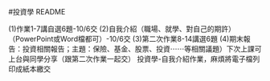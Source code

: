 #投資學 README

(1)作業1-7講自選6題-10/6交
(2)自我介紹（職場、就學、對自己的期許）（PowerPoint或Word檔都可）-10/6交
(3)第二次作業8-14講選6題
(4)期末報告：投資相關報告；主題：保險、基金、股票、投資⋯⋯等相關議題）下次上課可上台與同學分享（跟第二次作業一起交）
投資學-自我介紹作業，麻煩將電子檔列印成紙本繳交